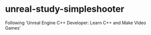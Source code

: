 # unreal-study-simpleshooter
Following 'Unreal Engine C++ Developer: Learn C++ and Make Video Games'
